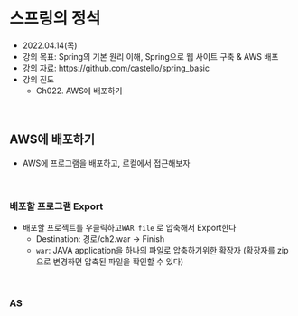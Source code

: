 # 스프링의 정석
- 2022.04.14(목)
- 강의 목표: Spring의 기본 원리 이해, Spring으로 웹 사이트 구축 & AWS 배포
- 강의 자료: https://github.com/castello/spring_basic
- 강의 진도 
    - Ch022. AWS에 배포하기

<br>

## AWS에 배포하기
- AWS에 프로그램을 배포하고, 로컬에서 접근해보자

<br>

### 배포할 프로그램 Export
- 배포할 프로젝트를 우클릭하고`WAR file` 로 압축해서 Export한다
	- Destination: 경로/ch2.war → Finish
	- `war`: JAVA application을 하나의 파일로 압축하기위한 확장자 (확장자를 zip으로 변경하면 압축된 파일을 확인할 수 있다)

<br>

### AS
